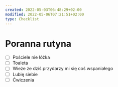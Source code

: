 ```yaml
---
created: 2022-05-03T06:48:29+02:00
modified: 2022-05-06T07:21:51+02:00
type: Checklist
---
```


# Poranna rutyna

- [ ] Pościele nie łóżka 
- [ ] Toaleta
- [ ] Wieże że dziś przydarzy mi się coś wspaniałego 
- [ ] Lubię siebie
- [ ] Ćwiczenia
